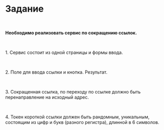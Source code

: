<h1>Задание</h1>
<br>
<p><strong>Необходимо реализовать сервис по сокращению ссылок.</strong></p>
<br>
<p>1. Сервис состоит из одной страницы и формы ввода. </p>
<br>
<p>2. Поле для ввода ссылки и кнопка. Результат. </p>
<br>
<p>3. Сокращенная ссылка, по переходу по ссылке должно быть перенаправление на исходный адрес. </p>
<br>
<p>4. Токен короткой ссылки должен быть рандомным, уникальным, состоящим из цифр и букв (разного регистра), длинной в 6 символов. </p>
<br>
